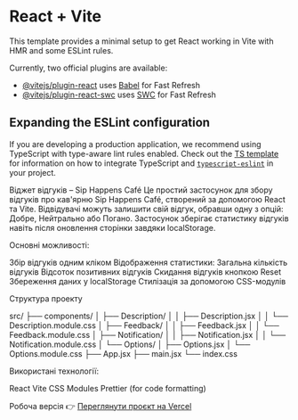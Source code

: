 # React + Vite

This template provides a minimal setup to get React working in Vite with HMR and some ESLint rules.

Currently, two official plugins are available:

- [@vitejs/plugin-react](https://github.com/vitejs/vite-plugin-react/blob/main/packages/plugin-react) uses [Babel](https://babeljs.io/) for Fast Refresh
- [@vitejs/plugin-react-swc](https://github.com/vitejs/vite-plugin-react/blob/main/packages/plugin-react-swc) uses [SWC](https://swc.rs/) for Fast Refresh

## Expanding the ESLint configuration

If you are developing a production application, we recommend using TypeScript with type-aware lint rules enabled. Check out the [TS template](https://github.com/vitejs/vite/tree/main/packages/create-vite/template-react-ts) for information on how to integrate TypeScript and [`typescript-eslint`](https://typescript-eslint.io) in your project.

Віджет відгуків – Sip Happens Café
Це простий застосунок для збору відгуків про кав'ярню Sip Happens Café, створений за допомогою React та Vite.
Відвідувачі можуть залишити свій відгук, обравши одну з опцій: Добре, Нейтрально або Погано.
Застосунок зберігає статистику відгуків навіть після оновлення сторінки завдяки localStorage.

Основні можливості:

Збір відгуків одним кліком
Відображення статистики:
Загальна кількість відгуків
Відсоток позитивних відгуків
Скидання відгуків кнопкою Reset
Збереження даних у localStorage
Стилізація за допомогою CSS-модулів

Структура проекту

src/
├── components/
│ ├── Description/
│ │ ├── Description.jsx
│ │ └── Description.module.css
│ ├── Feedback/
│ │ ├── Feedback.jsx
│ │ └── Feedback.module.css
│ ├── Notification/
│ │ ├── Notification.jsx
│ │ └── Notification.module.css
│ └── Options/
│ ├── Options.jsx
│ └── Options.module.css
├── App.jsx
├── main.jsx
└── index.css

Використані технології:

React
Vite
CSS Modules
Prettier (for code formatting)

Робоча версія
👉 [Переглянути проєкт на Vercel](https://goit-react-hw-02-sigma-gold.vercel.app/)
